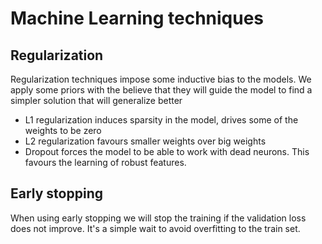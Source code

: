 # Machine Learning techniques

## Regularization

Regularization techniques impose some inductive bias to the models. We apply some priors with the believe that they will guide the model to find a simpler solution that will generalize better

- L1 regularization induces sparsity in the model, drives some of the weights to be zero
- L2 regularization favours smaller weights over big weights
- Dropout forces the model to be able to work with dead neurons. This favours the learning of robust features.

## Early stopping

When using early stopping we will stop the training if the validation loss does not improve. It's a simple wait to avoid overfitting to the train set.
